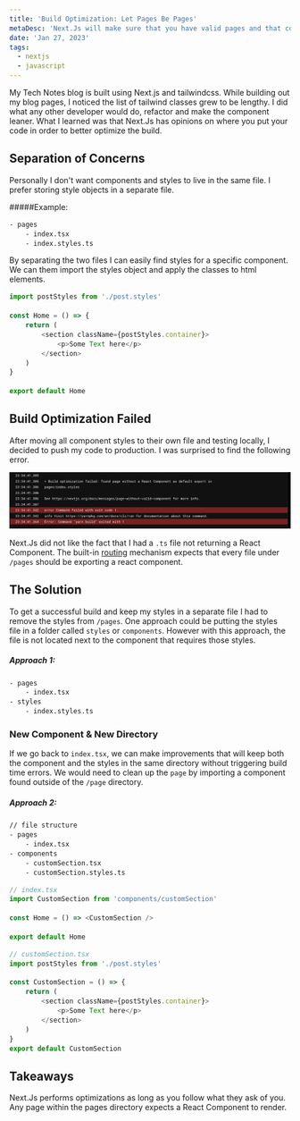 ```yaml
---
title: 'Build Optimization: Let Pages Be Pages'
metaDesc: 'Next.Js will make sure that you have valid pages and that components under `/page` return an html structure or component.'
date: 'Jan 27, 2023'
tags:
  - nextjs
  - javascript
---
```


My Tech Notes blog is built using Next.js and tailwindcss. While building out my blog pages, I noticed the list of tailwind classes grew to be lengthy. I did what any other developer would do, refactor and make the component leaner. What I learned was that Next.Js has opinions on where you put your code in order to better optimize the build.


## Separation of Concerns
Personally I don't want components and styles to live in the same file. I prefer storing style objects in a separate file.

#####Example:
```bash
- pages
    - index.tsx
    - index.styles.ts
```

By separating the two files I can easily find styles for a specific component. We can them import the styles object and apply the classes to html elements.

```javascript
import postStyles from './post.styles'

const Home = () => {
    return (
        <section className={postStyles.container}>
            <p>Some Text here</p>
        </section>
    )
}

export default Home
```

## Build Optimization Failed
After moving all component styles to their own file and testing locally, I decided to push my code to production. I was surprised to find the following error.

![Build Optimization Error](../public/images/next-error-no-component.png)

Next.Js did not like the fact that I had a `.ts` file not returning a React Component. The built-in [routing](https://nextjs.org/docs/routing/introduction) mechanism expects that every file under `/pages` should be exporting a react component.

## The Solution
To get a successful build and keep my styles in a separate file I had to remove the styles from `/pages`. One approach could be putting the styles file in a folder called `styles` or `components`. However with this approach, the file is not located next to the component that requires those styles.

##### Approach 1:
```bash
- pages
    - index.tsx
- styles
    - index.styles.ts

```

### New Component & New Directory
If we go back to `index.tsx`, we can make improvements that will keep both the component and the styles in the same directory without triggering build time errors. We would need to clean up the `page` by importing a component found outside of the `/page` directory.

##### Approach 2:
```bash
// file structure
- pages
    - index.tsx
- components
    - customSection.tsx
    - customSection.styles.ts
```

```javascript
// index.tsx
import CustomSection from 'components/customSection'

const Home = () => <CustomSection />

export default Home
```

```javascript
// customSection.tsx
import postStyles from './post.styles'

const CustomSection = () => {
    return (
        <section className={postStyles.container}>
            <p>Some Text here</p>
        </section>
    )
}
export default CustomSection
```

## Takeaways
Next.Js performs optimizations as long as you follow what they ask of you. Any page within the pages directory expects a React Component to render.